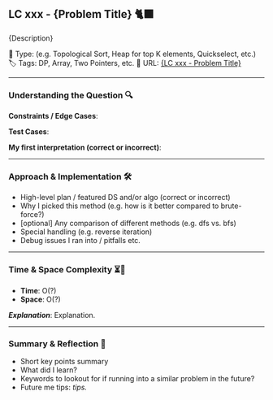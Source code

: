 ## LC xxx - {Problem Title} 🐈‍⬛

{Description}

🧩 Type: (e.g. Topological Sort, Heap for top K elements, Quickselect, etc.)
🏷️ Tags: DP, Array, Two Pointers, etc.
🔗 URL: [{LC xxx - Problem Title}](link)

---

### Understanding the Question 🔍

**Constraints / Edge Cases**:

**Test Cases**:

**My first interpretation (correct or incorrect)**:

---

### Approach & Implementation 🛠️

- High-level plan / featured DS and/or algo (correct or incorrect)
- Why I picked this method (e.g. how is it better compared to brute-force?)
- [optional] Any comparison of different methods (e.g. dfs vs. bfs)
- Special handling (e.g. reverse iteration)
- Debug issues I ran into / pitfalls etc.

---

### Time & Space Complexity ⏳🌌

- **Time**: O(?)
- **Space**: O(?)

**_Explanation_**:
Explanation.

---

### Summary & Reflection 💭

- Short key points summary
- What did I learn?
- Keywords to lookout for if running into a similar problem in the future?
- Future me tips: _tips._
